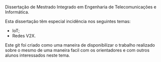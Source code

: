 Dissertação de Mestrado Integrado em Engenharia de Telecomunicações e Informática.

Esta dissertação têm especial incidência nos seguintes temas:
  - IoT;
  - Redes V2X.

Este git foi criado como uma maneira de disponibilizar o trabalho realizado sobre o mesmo de uma maneira facil com os orientadores e com outros alunos interessados neste tema.
